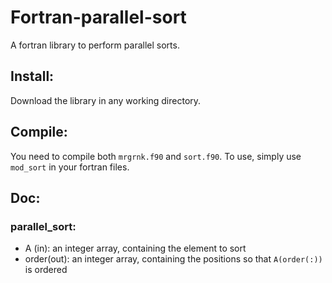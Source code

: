 # Fortran-parallel-sort
A fortran library to perform parallel sorts.

## Install:
Download the library in any working directory.

## Compile:
You need to compile both `mrgrnk.f90` and `sort.f90`. To use, simply use `mod_sort` in your fortran files.

## Doc:
### parallel_sort:
- A (in): an integer array, containing the element to sort 
- order(out): an integer array, containing the positions so that `A(order(:))` is ordered
